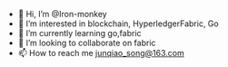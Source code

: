 - 👋 Hi, I’m @Iron-monkey
- 👀 I’m interested in blockchain, HyperledgerFabric, Go
- 🌱 I’m currently learning go,fabric
- 💞️ I’m looking to collaborate on fabric
- 📫 How to reach me junqiao_song@163.com

<!---
Iron-monkey/Iron-monkey is a ✨ special ✨ repository because its `README.md` (this file) appears on your GitHub profile.
You can click the Preview link to take a look at your changes.
--->
